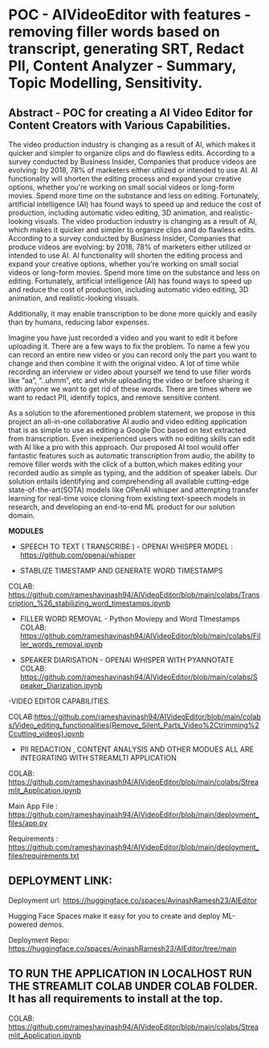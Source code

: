 # POC - AIVideoEditor with features -  removing filler words based on transcript, generating SRT, Redact PII, Content Analyzer - Summary, Topic Modelling, Sensitivity.

## Abstract - POC for creating a AI Video Editor for Content Creators with Various Capabilities.

The video production industry is changing as a result of AI, which makes it quicker and simpler to organize clips and do flawless edits. According to a survey conducted by Business Insider, Companies that produce videos are evolving: by 2018, 78% of marketers either utilized or intended to use AI. AI functionality will shorten the editing process and expand your creative options, whether you're working on small social videos or long-form movies. Spend more time on the substance and less on editing. Fortunately, artificial intelligence (AI) has found ways to speed up and reduce the cost of production, including automatic video editing, 3D animation, and realistic-looking visuals. The video production industry is changing as a result of AI, which makes it quicker and simpler to organize clips and do flawless edits. According to a survey conducted by Business Insider, Companies that produce videos are evolving: by 2018, 78% of marketers either utilized or intended to use AI. AI functionality will shorten the editing process and expand your creative options, whether you're working on small social videos or long-form movies. Spend more time on the substance and less on editing. Fortunately, artificial intelligence (AI) has found ways to speed up and reduce the cost of production, including automatic video editing, 3D animation, and realistic-looking visuals. 

Additionally, it may enable transcription to be done more quickly and easily than by humans, reducing labor expenses.

 Imagine you have just recorded a video and you want to edit it before uploading it. There are a few ways to fix the problem. To name a few you can record an entire new video or you can record only the part you want to change and then combine it with the original video. A lot of time while recording an interview or video about yourself we tend to use filler words like “aa”, “..uhmm”, etc and while uploading the video or before sharing it with anyone we want to get rid of these words. There are times where we want to redact PII, identify topics, and remove sensitive content.

As a solution to the aforementioned problem statement, we propose in this project an all-in-one collaborative AI audio and video editing application that is as simple to use as editing a Google Doc based on text extracted from transcription. Even inexperienced users with no editing skills can edit with AI like a pro with this approach. Our proposed AI tool would offer fantastic features such as automatic transcription from audio, the ability to remove filler words with the click of a button,which makes editing your recorded audio as simple as typing, and the addition of speaker labels. Our solution entails identifying and comprehending all available cutting-edge state-of-the-art(SOTA) models like OPenAI whisper and attempting transfer learning for real-time voice cloning from existing text-speech models in research, and developing an end-to-end ML product for our solution domain.


**MODULES**

- SPEECH TO TEXT ( TRANSCRIBE )  - OPENAI WHISPER MODEL : https://github.com/openai/whisper

- STABLIZE TIMESTAMP AND GENERATE WORD TIMESTAMPS  

COLAB: https://github.com/rameshavinash94/AIVideoEditor/blob/main/colabs/Transcription_%26_stabilizing_word_timestamps.ipynb

- FILLER WORD REMOVAL - Python Moviepy and Word TImestamps
COLAB: https://github.com/rameshavinash94/AIVideoEditor/blob/main/colabs/Filler_words_removal.ipynb

- SPEAKER DIARISATION - OPENAI WHISPER WITH PYANNOTATE
COLAB: https://github.com/rameshavinash94/AIVideoEditor/blob/main/colabs/Speaker_Diarization.ipynb

-VIDEO EDITOR CAPABILITIES. 

COLAB:https://github.com/rameshavinash94/AIVideoEditor/blob/main/colabs/Video_editing_functionalities(Remove_Silent_Parts_Video%2Ctrimming%2Ccutting_videos).ipynb

- PII REDACTION , CONTENT ANALYSIS AND OTHER MODUES ALL ARE INTEGRATING WITH STREAMLTI APPLICATION

COLAB: https://github.com/rameshavinash94/AIVideoEditor/blob/main/colabs/Streamlit_Application.ipynb

Main App File : https://github.com/rameshavinash94/AIVideoEditor/blob/main/deployment_files/app.py

Requirements : https://github.com/rameshavinash94/AIVideoEditor/blob/main/deployment_files/requirements.txt


## DEPLOYMENT LINK:
Deployment url: https://huggingface.co/spaces/AvinashRamesh23/AIEditor

Hugging Face Spaces make it easy for you to create and deploy ML-powered demos. 

Deployment Repo: https://huggingface.co/spaces/AvinashRamesh23/AIEditor/tree/main



## TO RUN THE APPLICATION IN LOCALHOST RUN THE STREAMLIT COLAB UNDER COLAB FOLDER. It has all requirements to install at the top.
COLAB: https://github.com/rameshavinash94/AIVideoEditor/blob/main/colabs/Streamlit_Application.ipynb

